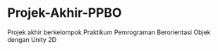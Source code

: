# Projek-Akhir-PPBO
Projek akhir berkelompok Praktikum Pemrograman Berorientasi Objek dengan Unity 2D
